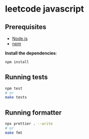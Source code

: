 # leetcode javascript

## Prerequisites

- [Node.js](https://nodejs.org/)
- [npm](https://www.npmjs.com/)

**Install the dependencies**:

```bash
npm install
```

## Running tests

```bash
npm test
# or
make tests
```

## Running formatter
```bash
npx prettier . --write
# or
make fmt
```
